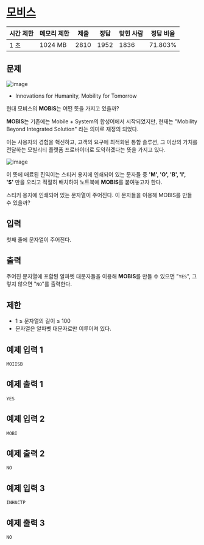 # [모비스](https://www.acmicpc.net/problem/28074)

| 시간 제한 | 메모리 제한 | 제출 | 정답 | 맞힌 사람 | 정답 비율 |
| --- | --- | --- | --- | --- | --- |
| 1 초 | 1024 MB | 2810 | 1952 | 1836 | 71.803% |

## 문제

![image](https://upload.acmicpc.net/51823df7-804b-407c-8eb5-e961f749b14b/-/preview/)

- Innovations for Humanity, Mobility for Tomorrow

현대 모비스의 **MOBIS**는 어떤 뜻을 가지고 있을까?

**MOBIS**는 기존에는 Mobile + System의 합성어에서 시작되었지만, 현재는 "Mobility Beyond Integrated Solution" 라는 의미로 재정의 되었다.

이는 사용자의 경험을 혁신하고, 고객의 요구에 최적화된 통합 솔루션, 그 이상의 가치를 전달하는 모빌리티 플랫폼 프로바이더로 도약하겠다는 뜻을 가지고 있다.

![image](https://upload.acmicpc.net/f063b3ab-292d-414a-8eac-138120522923/-/preview/)

이 뜻에 매료된 진익이는 스티커 용지에 인쇄되어 있는 문자들 중 **'M', 'O', 'B', 'I', 'S'** 만을 오리고 적절히 배치하여 노트북에 **MOBIS**를 붙여놓고자 한다.

스티커 용지에 인쇄되어 있는 문자열이 주어진다. 이 문자들을 이용해 MOBIS를 만들 수 있을까?

## 입력

첫째 줄에 문자열이 주어진다.

## 출력

주어진 문자열에 포함된 알파벳 대문자들을 이용해 **MOBIS**를 만들 수 있으면 "`YES`", 그렇지 않으면 "`NO`"를 출력한다.

## 제한

- 1 ≤ 문자열의 길이 ≤ 100
- 문자열은 알파벳 대문자로만 이루어져 있다.

## 예제 입력 1

```
MOIISB

```

## 예제 출력 1

```
YES

```

## 예제 입력 2

```
MOBI

```

## 예제 출력 2

```
NO

```

## 예제 입력 3

```
INHACTP

```

## 예제 출력 3

```
NO
```
